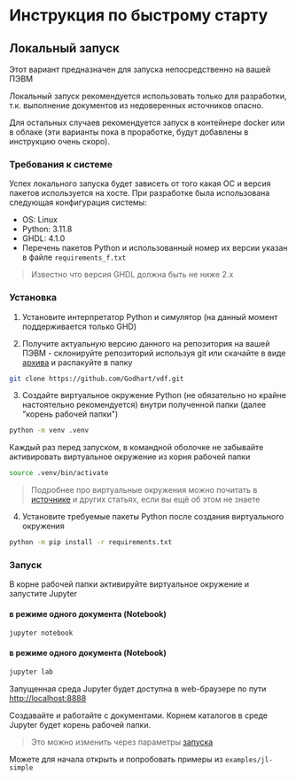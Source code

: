 # Инструкция по быстрому старту

## Локальный запуск

Этот вариант предназначен для запуска непосредственно на вашей ПЭВМ

Локальный запуск рекомендуется использовать только для разработки, т.к. выполнение документов из недоверенных источников опасно.

Для остальных случаев рекомендуется запуск в контейнере docker или в облаке (эти варианты пока в проработке, будут добавлены в инструкцию очень скоро).

### Требования к системе

Успех локального запуска будет зависеть от того какая ОС и версия пакетов используется на хосте. При разработке была использована следующая конфигурация системы:

- OS: Linux
- Python: 3.11.8
- GHDL: 4.1.0
- Перечень пакетов Python и использованный номер их версии указан в файле `requirements_f.txt`

> Известно что версия GHDL должна быть не ниже 2.x

### Установка

1. Установите интерпретатор Python и симулятор (на данный момент поддерживается только GHD)

2. Получите актуальную версию данного на репозитория на вашей ПЭВМ - склонируйте репозиторий используя git или скачайте в виде [архива](https://github.com/Godhart/vdf/archive/refs/heads/main.zip) и распакуйте в папку

```sh
git clone https://github.com/Godhart/vdf.git
```

3. Создайте виртуальное окружение Python (не обязательно но крайне настоятельно рекомендуется) внутри полученной папки (далее "корень рабочей папки")

```sh
python -m venv .venv
```

Каждый раз перед запуском, в командной оболочке не забывайте активировать виртуальное окружение из корня рабочей папки

```sh
source .venv/bin/activate
```

> Подробнее про виртуальные окружения можно почитать в [источнике](https://docs.python.org/3/tutorial/venv.html) и других статьях, если вы ещё об этом не знаете

4. Установите требуемые пакеты Python после создания виртуального окружения

```sh
python -m pip install -r requirements.txt
```

### Запуск

В корне рабочей папки активируйте виртуальное окружение и запустите Jupyter

#### в режиме одного документа (Notebook)

```sh
jupyter notebook
```
#### в режиме одного документа (Notebook)

```sh
jupyter lab
```

Запущенная среда Jupyter будет доступна в web-браузере по пути [http://localhost:8888](http://localhost:8888)

Создавайте и работайте с документами. Корнем каталогов в среде Jupyter будет корень рабочей папки.

> Это можно изменить через параметры [запуска](https://docs.jupyter.org/en/latest/running.html)

Можете для начала открыть и попробовать примеры из `examples/jl-simple`
